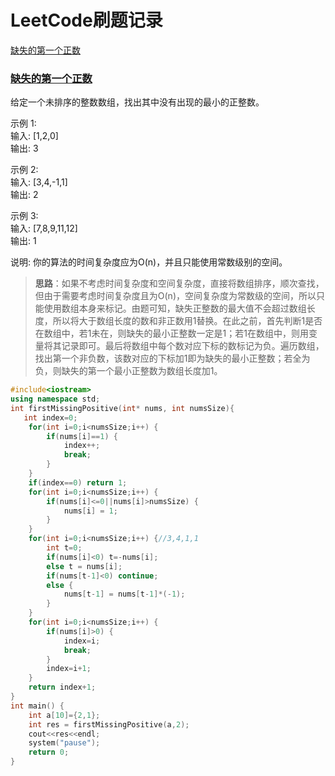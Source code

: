 # LeetCode刷题记录  

[缺失的第一个正数](#缺失的第一个正数)

### [缺失的第一个正数](#LeetCode刷题记录)  
给定一个未排序的整数数组，找出其中没有出现的最小的正整数。

示例 1:  
输入: [1,2,0]  
输出: 3  

示例 2:  
输入: [3,4,-1,1]  
输出: 2  

示例 3:  
输入: [7,8,9,11,12]  
输出: 1  

说明:
你的算法的时间复杂度应为O(n)，并且只能使用常数级别的空间。

> **思路**：如果不考虑时间复杂度和空间复杂度，直接将数组排序，顺次查找，但由于需要考虑时间复杂度且为O(n)，空间复杂度为常数级的空间，所以只能使用数组本身来标记。由题可知，缺失正整数的最大值不会超过数组长度，所以将大于数组长度的数和非正数用1替换。在此之前，首先判断1是否在数组中，若1未在，则缺失的最小正整数一定是1；若1在数组中，则用变量将其记录即可。最后将数组中每个数对应下标的数标记为负。遍历数组，找出第一个非负数，该数对应的下标加1即为缺失的最小正整数；若全为负，则缺失的第一个最小正整数为数组长度加1。
```C++
#include<iostream>
using namespace std;
int firstMissingPositive(int* nums, int numsSize){
   int index=0;
    for(int i=0;i<numsSize;i++) {
        if(nums[i]==1) {
            index++;
            break;
        }
    }
    if(index==0) return 1;
    for(int i=0;i<numsSize;i++) {
        if(nums[i]<=0||nums[i]>numsSize) {
            nums[i] = 1;
        }
	}
    for(int i=0;i<numsSize;i++) {//3,4,1,1
		int t=0;
		if(nums[i]<0) t=-nums[i];
		else t = nums[i];
		if(nums[t-1]<0) continue;
		else {
			nums[t-1] = nums[t-1]*(-1);
		}
    }
    for(int i=0;i<numsSize;i++) {
        if(nums[i]>0) {
            index=i;
            break;
        }
		index=i+1;
    }
    return index+1;
}
int main() {
	int a[10]={2,1};
	int res = firstMissingPositive(a,2);
	cout<<res<<endl;
	system("pause");
	return 0;
}
```



